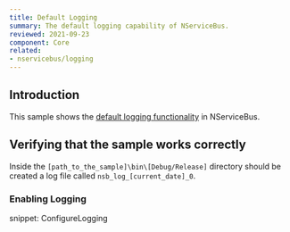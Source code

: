 ```yaml
---
title: Default Logging
summary: The default logging capability of NServiceBus.
reviewed: 2021-09-23
component: Core
related:
- nservicebus/logging
---
```



## Introduction

This sample shows the [default logging functionality](/nservicebus/logging/#default-logging) in NServiceBus.


## Verifying that the sample works correctly

Inside the `[path_to_the_sample]\bin\[Debug/Release]` directory should be created a log file called `nsb_log_[current_date]_0`.


### Enabling Logging

snippet: ConfigureLogging
